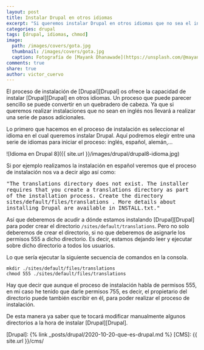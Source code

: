 ```yaml
---
layout: post
title: Instalar Drupal en otros idiomas
excerpt: "Si queremos instalar Drupal en otros idiomas que no sea el inglés deberemos de realizar algunas modificaciones sobre el sistema de ficheros. Veamos cuales son."
categories: drupal
tags: [drupal, idiomas, chmod]
image:
  path: /images/covers/gota.jpg
  thumbnail: /images/covers/gota.jpg
  caption: Fotografía de [Mayank Dhanawade](https://unsplash.com/@mayank_dhanawade)
comments: true
share: true
author: victor_cuervo
---
```


El proceso de instalación de [Drupal][Drupal] os ofrece la capacidad de instalar [Drupal][Drupal] en otros idiomas. Un proceso que puede parecer sencillo se puede convertir en un quebradero de cabeza. Ya que si queremos realizar instalaciones que no sean en inglés nos llevará a realizar una serie de pasos adicionales.

Lo primero que hacemos en el proceso de instalación es seleccionar el idioma en el cual queremos instalar Drupal. Aquí podremos elegir entre una serie de idiomas para iniciar el proceso: inglés, español, alemán,...

![Idioma en Drupal 8]({{ site.url }}/images/drupal/drupal8-idioma.jpg)

Si por ejemplo realizamos la instalación en español veremos que el proceso de instalación nos va a decir algo así como:

<samp>
"The translations directory does not exist.
The installer requires that you create a translations directory as part of the installation process. Create the directory sites/default/files/translations . More details about installing Drupal are available in INSTALL.txt."
</samp>

Así que deberemos de acudir a dónde estamos instalando [Drupal][Drupal] para poder crear el directorio `/sites/default/translations`. Pero no solo deberemos de crear el directorio, si no que deberemos de asignarle los permisos 555 a dicho directorio. Es decir, estamos dejando leer y ejecutar sobre dicho directorio a todos los usuarios.

Lo que sería ejecutar la siguiente secuencia de comandos en la consola.

~~~
mkdir ./sites/default/files/translations
chmod 555 ./sites/default/files/translations
~~~

Hay que decir que aunque el proceso de instalación habla de permisos 555, en mi caso he tenido que darle permisos 755, es decir, el propietario del directorio puede también escribir en él, para poder realizar el proceso de instalación.

De esta manera ya saber que te tocará modificar manualmente algunos directorios a la hora de instalar [Drupal][Drupal].

[Drupal]: {% link _posts/drupal/2020-10-20-que-es-drupal.md %}
[CMS]: {{ site.url }}/cms/
